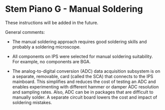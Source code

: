 # Stem Piano G - Manual Soldering

These instructions will be added in the future.

General comments:

* The manual soldering approach requires good soldering skills and probably a soldering microscope.

* All components on IPS were selected for manual soldering suitability. For example, no components are BGA.

* The analog-to-digital conversion (ADC) data acquisition subsystem is on a separate, removable, card (called the SCA) that connects to the IPS mainboard. This simplifies and reduces the cost of testing an ADC and enables experimenting with different hammer or damper ADC resolution and sampling rates. Also, ADC can be in packages that are difficult to manually solder. A separate circuit board lowers the cost and impact of soldering mistakes.